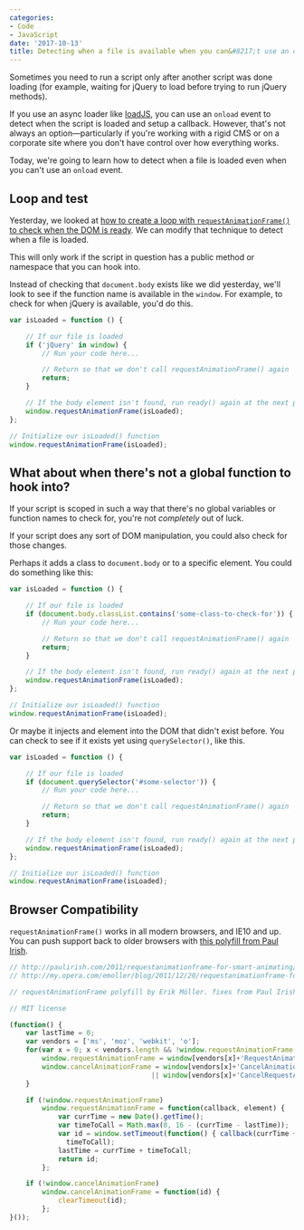 ```yaml
---
categories:
- Code
- JavaScript
date: '2017-10-13'
title: Detecting when a file is available when you can&#8217;t use an onload event
---
```


Sometimes you need to run a script only after another script was done loading (for example, waiting for jQuery to load before trying to run jQuery methods).

If you use an async loader like [loadJS](https://github.com/filamentgroup/loadJS/), you can use an `onload` event to detect when the script is loaded and setup a callback. However, that's not always an option&mdash;particularly if you're working with a rigid CMS or on a corporate site where you don't have control over how everything works.

Today, we're going to learn how to detect when a file is loaded even when you can't use an `onload` event.

## Loop and test

Yesterday, we looked at [how to create a loop with `requestAnimationFrame()` to check when the DOM is ready](https://gomakethings.com/the-quickest-way-to-detect-when-the-dom-is-ready/). We can modify that technique to detect when a file is loaded.

This will only work if the script in question has a public method or namespace that you can hook into.

Instead of checking that `document.body` exists like we did yesterday, we'll look to see if the function name is available in the `window`. For example, to check for when jQuery is available, you'd do this.

```js
var isLoaded = function () {

    // If our file is loaded
    if ('jQuery' in window) {
        // Run your code here...

        // Return so that we don't call requestAnimationFrame() again
        return;
    }

    // If the body element isn't found, run ready() again at the next pain
    window.requestAnimationFrame(isLoaded);
};

// Initialize our isLoaded() function
window.requestAnimationFrame(isLoaded);
```

## What about when there's not a global function to hook into?

If your script is scoped in such a way that there's no global variables or function names to check for, you're not *completely* out of luck.

If your script does any sort of DOM manipulation, you could also check for those changes.

Perhaps it adds a class to `document.body` or to a specific element. You could do something like this:

```js
var isLoaded = function () {

    // If our file is loaded
    if (document.body.classList.contains('some-class-to-check-for')) {
        // Run your code here...

        // Return so that we don't call requestAnimationFrame() again
        return;
    }

    // If the body element isn't found, run ready() again at the next pain
    window.requestAnimationFrame(isLoaded);
};

// Initialize our isLoaded() function
window.requestAnimationFrame(isLoaded);
```

Or maybe it injects and element into the DOM that didn't exist before. You can check to see if it exists yet using `querySelector()`, like this.

```js
var isLoaded = function () {

    // If our file is loaded
    if (document.querySelector('#some-selector')) {
        // Run your code here...

        // Return so that we don't call requestAnimationFrame() again
        return;
    }

    // If the body element isn't found, run ready() again at the next pain
    window.requestAnimationFrame(isLoaded);
};

// Initialize our isLoaded() function
window.requestAnimationFrame(isLoaded);
```

## Browser Compatibility

`requestAnimationFrame()` works in all modern browsers, and IE10 and up. You can push support back to older browsers with [this polyfill from Paul Irish](https://gist.github.com/paulirish/1579671).

```js
// http://paulirish.com/2011/requestanimationframe-for-smart-animating/
// http://my.opera.com/emoller/blog/2011/12/20/requestanimationframe-for-smart-er-animating

// requestAnimationFrame polyfill by Erik Möller. fixes from Paul Irish and Tino Zijdel

// MIT license

(function() {
    var lastTime = 0;
    var vendors = ['ms', 'moz', 'webkit', 'o'];
    for(var x = 0; x < vendors.length && !window.requestAnimationFrame; ++x) {
        window.requestAnimationFrame = window[vendors[x]+'RequestAnimationFrame'];
        window.cancelAnimationFrame = window[vendors[x]+'CancelAnimationFrame']
                                   || window[vendors[x]+'CancelRequestAnimationFrame'];
    }

    if (!window.requestAnimationFrame)
        window.requestAnimationFrame = function(callback, element) {
            var currTime = new Date().getTime();
            var timeToCall = Math.max(0, 16 - (currTime - lastTime));
            var id = window.setTimeout(function() { callback(currTime + timeToCall); },
              timeToCall);
            lastTime = currTime + timeToCall;
            return id;
        };

    if (!window.cancelAnimationFrame)
        window.cancelAnimationFrame = function(id) {
            clearTimeout(id);
        };
}());
```